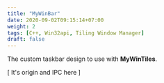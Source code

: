 ```yaml
---
title: "MyWinBar"
date: 2020-09-02T09:15:14+07:00
weight: 2
tags: [C++, Win32api, Tiling Window Manager]
draft: false
---
```


The custom taskbar design to use with __MyWinTiles__.

[ It's origin and IPC here ]

